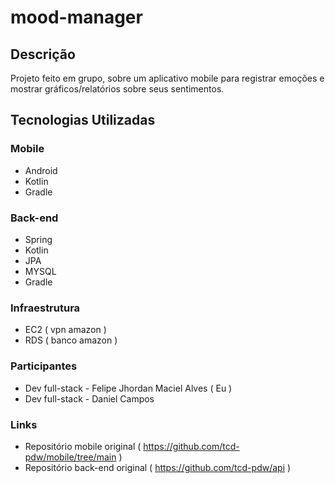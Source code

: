 # mood-manager
## Descrição
Projeto feito em grupo,  sobre um aplicativo mobile para registrar emoções e mostrar gráficos/relatórios sobre seus sentimentos.

## Tecnologias Utilizadas
### Mobile
- Android
- Kotlin
- Gradle
### Back-end
- Spring
- Kotlin
- JPA
- MYSQL
- Gradle

### Infraestrutura
- EC2 ( vpn amazon )
- RDS ( banco amazon )

### Participantes
- Dev full-stack - Felipe Jhordan Maciel Alves ( Eu )
- Dev full-stack - Daniel Campos 

### Links
- Repositório mobile original ( https://github.com/tcd-pdw/mobile/tree/main )
- Repositório back-end original ( https://github.com/tcd-pdw/api )
